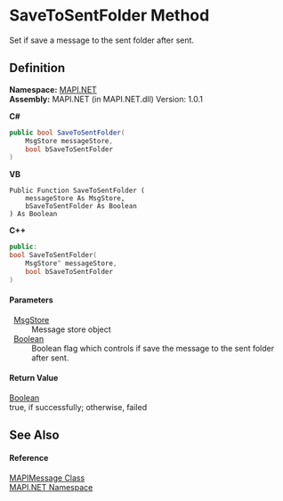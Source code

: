 # SaveToSentFolder Method


Set if save a message to the sent folder after sent.



## Definition
**Namespace:** <a href="N_MAPI_NET.md">MAPI.NET</a>  
**Assembly:** MAPI.NET (in MAPI.NET.dll) Version: 1.0.1

**C#**
``` C#
public bool SaveToSentFolder(
	MsgStore messageStore,
	bool bSaveToSentFolder
)
```
**VB**
``` VB
Public Function SaveToSentFolder ( 
	messageStore As MsgStore,
	bSaveToSentFolder As Boolean
) As Boolean
```
**C++**
``` C++
public:
bool SaveToSentFolder(
	MsgStore^ messageStore, 
	bool bSaveToSentFolder
)
```



#### Parameters
<dl><dt>  <a href="T_MAPI_NET_MsgStore.md">MsgStore</a></dt><dd>Message store object</dd><dt>  <a href="https://learn.microsoft.com/dotnet/api/system.boolean" target="_blank" rel="noopener noreferrer">Boolean</a></dt><dd>Boolean flag which controls if save the message to the sent folder after sent.</dd></dl>

#### Return Value
<a href="https://learn.microsoft.com/dotnet/api/system.boolean" target="_blank" rel="noopener noreferrer">Boolean</a>  
true, if successfully; otherwise, failed

## See Also


#### Reference
<a href="T_MAPI_NET_MAPIMessage.md">MAPIMessage Class</a>  
<a href="N_MAPI_NET.md">MAPI.NET Namespace</a>  
